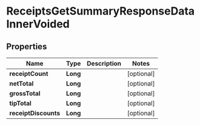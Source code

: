 

# ReceiptsGetSummaryResponseDataInnerVoided


## Properties

| Name | Type | Description | Notes |
|------------ | ------------- | ------------- | -------------|
|**receiptCount** | **Long** |  |  [optional] |
|**netTotal** | **Long** |  |  [optional] |
|**grossTotal** | **Long** |  |  [optional] |
|**tipTotal** | **Long** |  |  [optional] |
|**receiptDiscounts** | **Long** |  |  [optional] |



